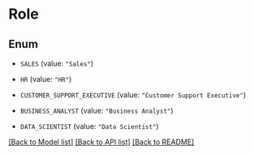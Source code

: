 # Role

## Enum


* `SALES` (value: `"Sales"`)

* `HR` (value: `"HR"`)

* `CUSTOMER_SUPPORT_EXECUTIVE` (value: `"Customer Support Executive"`)

* `BUSINESS_ANALYST` (value: `"Business Analyst"`)

* `DATA_SCIENTIST` (value: `"Data Scientist"`)


[[Back to Model list]](../README.md#documentation-for-models) [[Back to API list]](../README.md#documentation-for-api-endpoints) [[Back to README]](../README.md)


